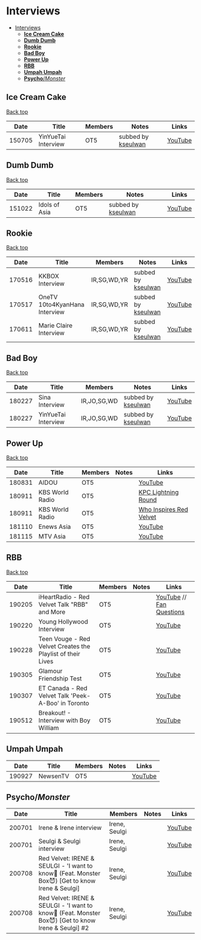 # Interviews

- [Interviews](#interviews)
  - [**Ice Cream Cake**](#ice-cream-cake)
  - [**Dumb Dumb**](#dumb-dumb)
  - [**Rookie**](#rookie)
  - [**Bad Boy**](#bad-boy)
  - [**Power Up**](#power-up)
  - [**RBB**](#rbb)
  - [**Umpah Umpah**](#umpah-umpah)
  - [**Psycho**/*Monster*](#psychomonster)

## **Ice Cream Cake**
[Back top](#interviews)

| Date   | Title               | Members | Notes                             | Links                                   |
|--------|---------------------|---------|-----------------------------------|-----------------------------------------|
| 150705 | YinYueTai Interview | OT5     | subbed by [kseulwan][kseulwan_yt] | [YouTube](https://youtu.be/cEjewozRqTY) |

## **Dumb Dumb**
[Back top](#interviews)

| Date   | Title               | Members | Notes                             | Links                                   |
|--------|---------------------|---------|-----------------------------------|-----------------------------------------|
| 151022 | Idols of Asia       | OT5     | subbed by [kseulwan][kseulwan_yt] | [YouTube](https://youtu.be/v8HYeDLswMo) |

## **Rookie**
[Back top](#interviews)

| Date   | Title                         | Members     | Notes                             | Links                                   |
|--------|-------------------------------|-------------|-----------------------------------|-----------------------------------------|
| 170516 | KKBOX Interview               | IR,SG,WD,YR | subbed by [kseulwan][kseulwan_yt] | [YouTube](https://youtu.be/2cCdkba4HFY) |
| 170517 | OneTV 10to4KyanHana Interview | IR,SG,WD,YR | subbed by [kseulwan][kseulwan_yt] | [YouTube](https://youtu.be/4BWhHJqRLnQ) |
| 170611 | Marie Claire Interview        | IR,SG,WD,YR | subbed by [kseulwan][kseulwan_yt] | [YouTube](https://youtu.be/QEbQ0rGGKAo) |

## **Bad Boy**
[Back top](#interviews)

| Date   | Title               | Members     | Notes                             | Links                                   |
|--------|---------------------|-------------|-----------------------------------|-----------------------------------------|
| 180227 | Sina Interview      | IR,JO,SG,WD | subbed by [kseulwan][kseulwan_yt] | [YouTube](https://youtu.be/uNr2Qoh6FSg) |
| 180227 | YinYueTai Interview | IR,JO,SG,WD | subbed by [kseulwan][kseulwan_yt] | [YouTube](https://youtu.be/Pa7K9EOZM68) |

## **Power Up**
[Back top](#interviews)

| Date   | Title           | Members | Notes | Links                                                   |
|--------|-----------------|---------|-------|---------------------------------------------------------|
| 180831 | AIDOU           | OT5     |       | [YouTube](https://youtu.be/jl-MuqUkoFk)                 |
| 180911 | KBS World Radio | OT5     |       | [KPC Lightning Round](https://youtu.be/3mY9Qv0OAJ8)     |
| 180911 | KBS World Radio | OT5     |       | [Who Inspires Red Velvet](https://youtu.be/MeATEJRciYw) |
| 181110 | Enews Asia      | OT5     |       | [YouTube](https://youtu.be/vrAOMf4vxuk)                 |
| 181115 | MTV Asia        | OT5     |       | [YouTube](https://youtu.be/yUzM0s15l0A)                 |

## **RBB**
[Back top](#interviews)

| Date   | Title                                                       | Members | Notes | Links                                                                                    |
|--------|-------------------------------------------------------------|---------|-------|------------------------------------------------------------------------------------------|
| 190205 | iHeartRadio - Red Velvet Talk "RBB" and More                | OT5     |       | [YouTube](https://youtu.be/86ghnEF1J6I) // [Fan Questions](https://youtu.be/Eh6Ltj08ICs) |
| 190220 | Young Hollywood Interview                                   | OT5     |       | [YouTube](https://youtu.be/QVB18SNZoGs)                                                  |
| 190228 | Teen Vouge - Red Velvet Creates the Playlist of their Lives | OT5     |       | [YouTube](https://youtu.be/QVB18SNZoGs)                                                  |
| 190305 | Glamour Friendship Test                                     | OT5     |       | [YouTube](https://youtu.be/TxlK7bJkmA4)                                                  |
| 190307 | ET Canada - Red Velvet Talk 'Peek-A-Boo' in Toronto         | OT5     |       | [YouTube](https://youtu.be/6zEkn9hZL7A)                                                  |
| 190512 | Breakout! - Interview with Boy William                      | OT5     |       | [YouTube](https://youtu.be/GzNOo1H2y6w)                                                  |

## **Umpah Umpah**

| Date   | Title    | Members | Notes | Links                                   |
|--------|----------|---------|-------|-----------------------------------------|
| 190927 | NewsenTV | OT5     |       | [YouTube](https://youtu.be/Cp-DYE_fFUY) |

## **Psycho**/*Monster*

| Date   | Title                                                                                                  | Members       | Notes | Links                                   |
|--------|--------------------------------------------------------------------------------------------------------|---------------|-------|-----------------------------------------|
| 200701 | Irene & Irene interview                                                                                | Irene, Seulgi |       | [YouTube](https://youtu.be/EOTas1VYhYU) |
| 200701 | Seulgi & Seulgi interview                                                                              | Irene, Seulgi |       | [YouTube](https://youtu.be/bt7ryoMx3-Q) |
| 200708 | Red Velvet: IRENE & SEULGI - 'I want to know🧐 (Feat. Monster Box😈) \[Get to know Irene & Seulgi\]    | Irene, Seulgi |       | [YouTube](https://youtu.be/MB_G-x51vHg) |
| 200708 | Red Velvet: IRENE & SEULGI - 'I want to know🧐 (Feat. Monster Box😈) \[Get to know Irene & Seulgi\] #2 | Irene, Seulgi |       | [YouTube](https://youtu.be/EzrJEuOnL-4) |

[kseulwan_yt]:https://www.youtube.com/channel/UC8wlaclYkaD9fxWD_vrXxvA